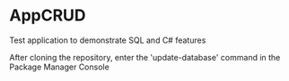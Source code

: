 # AppCRUD 

Test application to demonstrate SQL and C# features


After cloning the repository, enter the 'update-database' command in the Package Manager Console 
